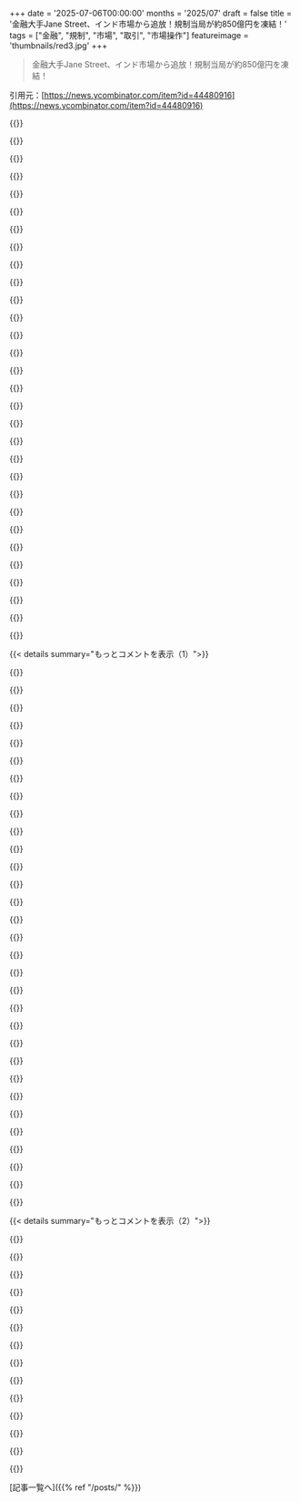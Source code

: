 +++
date = '2025-07-06T00:00:00'
months = '2025/07'
draft = false
title = '金融大手Jane Street、インド市場から追放！規制当局が約850億円を凍結！'
tags = ["金融", "規制", "市場", "取引", "市場操作"]
featureimage = 'thumbnails/red3.jpg'
+++

> 金融大手Jane Street、インド市場から追放！規制当局が約850億円を凍結！

引用元：[https://news.ycombinator.com/item?id=44480916](https://news.ycombinator.com/item?id=44480916)




{{<matomeQuote body="インドの規制当局によると、金融大手Jane Streetは毎日こうしてたみたいね。<br>1) 朝早く、インドの銀行セクター指数に含まれる株や株価指数先物を大量に買う。<br>2) その後、その日の遅くに指数が下がるかボラティリティが上がる方に賭けるオプション取引を大量にする。<br>3) その日の遅く、最初に買った大量のポジションを現金化して指数を下げさせ、オプション取引でロングポジションよりはるかに儲ける。<br>Jane Streetは価格の非効率性を裁定してただけで、それ以上でも以下でもない、いつものビジネスだって主張するだろうし、多分そうするだろうね。<br>でも、その規模を考えたら、Jane Streetのやってることはまさに教科書通りの市場操作に見えるよ。正直な感想ね。" userName="cs702" createdAt="2025/07/06 20:47:01" color="#ff5c5c">}}




{{<matomeQuote body="そして、これがこの国で一番優秀な頭脳の一部が、こんなことのために利用されてるってことだよな。マジで今起きてる一番ひどい悲劇の一つだ。" userName="Workaccount2" createdAt="2025/07/07 03:20:22" color="">}}




{{<matomeQuote body="まあ、でも、JSにプットオプションを売ってたバカは誰だよ？ 数日もこんなパターンに気づかなかったのか？ SEBIの論理も疑わしいね。" userName="naveen99" createdAt="2025/07/06 21:10:48" color="">}}




{{<matomeQuote body="Jane Streetについては知らないけど、これって一般的な問題みたいだな。<br>オプションや先物が原資産より流動的だと、誰かさんが原資産をちょっと動かしたくなる誘惑に駆られるだろう。<br>債券ETFとそのオプションチェーンも、こんなことが起こりうる場所みたいだ。" userName="conditionnumber" createdAt="2025/07/06 22:19:44" color="">}}




{{<matomeQuote body="俺の推測だけど、問題のバカはBlack-Scholesかそれに似た数式でオプション価格を決めてて、毎日損しても前提をアップデートしなかったんだろうな。これ、デリバティブ市場では結構よくあることだよ。" userName="pclmulqdq" createdAt="2025/07/06 22:20:36" color="">}}




{{<matomeQuote body="この数ヶ月、特定のMAG7株でもこれが起きてるんじゃないかって疑いを持ってるんだよね。でも、そんなデカい株が操作されるなんて、どうしても自分自身を納得させられないんだけど。" userName="ivape" createdAt="2025/07/06 22:33:24" color="">}}




{{<matomeQuote body="じゃあなんで他のプレーヤーは、この行動を見つけてJSと一緒に取引して彼らのエッジをなくさないの？" userName="Horffupolde" createdAt="2025/07/06 21:11:16" color="">}}




{{<matomeQuote body="まあそうかもね。でもインド当局の評判考えると、Jane Streetの唯一の罪が市場操作だけってのは信じられないな。みんなAdani Groupの件覚えてるでしょ。<br>https://hindenburgresearch.com/adani-update-sebi/" userName="Den_VR" createdAt="2025/07/06 21:25:40" color="#45d325">}}




{{<matomeQuote body="1つか2つの例だけで国全体の規制当局を悪く言うの早すぎない？その基準なら、2008年起こしたアメリカの規制当局だって完全に買収されてるってことになるじゃん。" userName="dyauspitr" createdAt="2025/07/06 21:28:59" color="">}}




{{<matomeQuote body="ほとんどの取引所は、ブローカーより細かい相手の情報を開示しないんだ。だから、大きな先物動かしてるのと同じ奴が、大きなオプションポジションも持ってるかは、市場の動き見てるだけじゃ分からないよ。" userName="posnet" createdAt="2025/07/06 22:16:24" color="#ff33a1">}}




{{<matomeQuote body="「オプションや先物が原資産より流動的なら、誰かが原資産をちょっと動かしたくなる」って、なんか変な言い方だね。なんでここで流動性が重要になるの？「より」って形容詞がなんで重要なの？って思うわ。" userName="throwaway2037" createdAt="2025/07/07 00:37:47" color="">}}




{{<matomeQuote body="大事なのは流動性っていうよりは出来高（volume）の方かな、まあだいたい相関あるけどね。ポイントは、市場動かすには金かかるし、トレードすると市場は自分に不利な方向に動くから、故意に動かそうとしてもコストの方が高くなるってこと。例外は原資産より出来高あるデリバティブ市場がある場合で、その時は操作で利益出すことが可能になる。原資産動かして損しても、逆サイドで買っといたデリバティブでそれ以上の儲けを出せるからね。" userName="lmm" createdAt="2025/07/07 01:03:43" color="#ff5733">}}




{{<matomeQuote body="少なくとも、その銘柄のうちの1つは、わりと板が薄い（注文が少ない）傾向があるみたいだよ。" userName="pclmulqdq" createdAt="2025/07/06 23:37:31" color="">}}




{{<matomeQuote body="何かを「起こさせちゃった」のと、積極的に何かを「する」の間には違いがあるよ。意図が全然違うんだ。2008年の出来事は色々な要素が絡んだ複雑なシステム障害で、一人の人間には完全に理解するのは難しい。Adaniの件でのインド当局の行動はもっとシンプルで、動機も分かりやすい。" userName="sealeck" createdAt="2025/07/06 21:40:16" color="#ff5c5c">}}




{{<matomeQuote body="高度なHFT（高頻度取引）じゃないってさ。もちろん完全に違法だよ。でも規制が緩い場所なら通っちゃうのかもね。" userName="stefan_" createdAt="2025/07/06 20:53:48" color="">}}




{{<matomeQuote body="関係ないって。Patternを見つけたら、それをうまいこと利用しちゃえばいいんだよ。そうやって自分は儲けて、そのPatternを消していくんだ。" userName="londons_explore" createdAt="2025/07/06 22:29:45" color="">}}




{{<matomeQuote body="たぶん相手はRetail options traderとか、そんなに高度じゃないFirmsだろうね。" userName="lopatin" createdAt="2025/07/06 21:22:51" color="">}}




{{<matomeQuote body="Market ManipulationがなんでIllegalなのか、正直よく分かんなかったんだよね。もしMarket participantsがFundamentals無視してEmotionalとかIrrationalな判断するなら、それはもう彼らのSelf-responsibilityでしょ、って思ってた。" userName="olalonde" createdAt="2025/07/07 01:29:32" color="">}}




{{<matomeQuote body="＞ あんな大きなStockがそんな風にManipulatedされるなんて、どうしても信じられないよ。<br>俺も最初は信じたくなかったけど、Social Security Administrationが”big beautiful bill”通過を褒めるMass emailを送ったようなWorldだって考えると、そうでもなくなるんだ。<br>US governmentがどうFunctionするかっていうBuilt-up understandingがRecent eventsにCatch upしてないんだろうね。特にRegulatory bodiesがTraditional jobsをしてるのか、Forced to sit on their handsなのか、In some cases just not even existing anymoreなのか、ってことについてさ。" userName="georgemcbay" createdAt="2025/07/07 02:19:09" color="#ff5733">}}




{{<matomeQuote body="Hardly a sophisticated strategy、確かにね。でもJane StreetはこれでLike $1B＼year of profitだったらしいよ。According to https://news.ycombinator.com/item?id=44483691" userName="cs702" createdAt="2025/07/06 20:56:48" color="#ff5c5c">}}




{{<matomeQuote body="When I worked at Scotttrade in 2010, My coworkerがこれと同じようなことしてたって言ってたのをVividly rememberしてる。It flowed out in the morning and flowed back in in the eveningって聞いてSurprisedだったな。君のComment読むまでWhy that would make senseかNever understoodよ。<br>It’s all hearsay; I’m just reporting what I heard. I don’t know the implications of it, but Maybe this isn’t exactly uncommon behavior, even if it’s market manipulation.<br>The coworker said that the money flowed overseas too, if that helps contextualize it. No SEC, no problem, right？<br>Looks like Jane Street is an American firm, so, this all lines up and corroborates what you’re saying. What we’re seeing is probably the first time a government other than the US has reacted to this behavior." userName="sillysaurusx" createdAt="2025/07/07 01:38:50" color="#38d3d3">}}




{{<matomeQuote body="＞ However, given the scale of the operation, Jane Street’s actions sure look like textbook market manipulation. Calling it like I see it.<br><br>I am unsure that the US SEC would agree with you. Buying and selling ”a lot” is not clearly market manipulation in the US.Finally, in my view the India SEBI rules are Insanely vague and are written to grant a lot of leeway to the regulator.<br>The real problem that no one is talking about: Why is India allowing its derivatives markets to explode？ An estimated NINETY percent of retail derivs ”investors” (I prefer the term ”gamblers”) lose money in India. Lots of these loses are gains for foreign banks and hedge funds. India: What the hell are you doing！?" userName="throwaway2037" createdAt="2025/07/07 00:42:55" color="#ff5733">}}




{{<matomeQuote body="https://web.archive.org/web/20250519053752/https://www.bnnbl...<br>この記事によると、Jane Streetは2024年4月にMillenniumのSchadewaldとSpottiswoodを訴えたらしい。<br>その訴訟で、二人のトレーダーが「計り知れないほど価値のある」取引戦略を持ち出したと主張してるんだ。<br>後の法廷審問で、その戦略はインドのオプションに関するもので、2023年にJane Streetに10億ドルの利益をもたらしたことが明らかになったんだって。" userName="walterbell" createdAt="2025/07/06 20:17:41" color="#45d325">}}




{{<matomeQuote body="どうやってトレーダーが他の会社に移れたのか、びっくりだね。<br>仮に戦略のやり方を知ってて、SEBIが言う通りだとしたらさ。<br>1) mlpにどうアプローチする？<br>彼らは簡単には口座を開いてくれないし、リスク担当、コンプライアンス担当、一般的な戦略のデューデリジェンスがあるでしょ。<br>2) もしそれをクリアできたとして、それからどうする？<br>仮にmlpが superficial（うわべだけ）な質問をして、 dollar signs（ドルマーク）が見えたとしよう。<br>同じことやるの？<br>コンプライアンスの人が文句言うに決まってるって思わない？<br>3) だから、もしかしたら、彼らが実際に提案した戦略はparasitical strategy（寄生的な戦略）だったのかも？<br>JSがどの株を買うか売るか知ってたら、先に飛び込めるかもね？<br>特に、いつそれが起こるか、どの株が選ばれるか、それを見分ける方法を知ってたら。" userName="lordnacho" createdAt="2025/07/06 21:18:37" color="#785bff">}}




{{<matomeQuote body="もっと straightforward（分かりやすい）な説明としては、この戦略は従来のSECの考え方では市場操作じゃなくて、このSEBIの enforcement action（執行措置）が「やられた！」じゃなくて、 unwelcome surprise（予期せぬサプライズ）だったってことかもね。" userName="pgwhalen" createdAt="2025/07/07 01:36:00" color="">}}




{{<matomeQuote body="記事と、それが根拠にしてる命令によると、Jane Streetは今年2月に止めるように言われた後も、何ヶ月もこの取引を続けたらしいよ。" userName="SpicyLemonZest" createdAt="2025/07/07 02:23:35" color="#ff5c5c">}}




{{<matomeQuote body="それが弁護士がいる企業の振る舞い方だよ。" userName="bmitc" createdAt="2025/07/07 03:15:54" color="">}}




{{<matomeQuote body="prop shop（自己勘定取引会社）出身ってことで、詳細の一部を隠してmlpに、なんか新しい角度の戦略なんだ、って言えたってのは、まあ、なんとなく信じられるかもね。<br>mlpにもpropみたいな戦略をやってるチームがいるかもしれないけど、ある瞬間に帳簿をスナップショットしても、alleged secret sauce（ alleged 秘密のタレ）は見逃しちゃうんじゃないかと思うよ。<br>Crazy eh（ヤバいね？）<br>mlpの友達に聞いてみなきゃ笑" userName="mhh__" createdAt="2025/07/07 04:10:46" color="">}}




{{<matomeQuote body="「unintuitive strategy which required significant back testing etc」（直感的ではなく、かなりのバックテストが必要な戦略）って言われてるのが、どうにも理解できないんだよな。<br>俺が読んだ限りでは、終値をsmashing（叩きつけて）動かして、より大きなデリバティブポジションからprofit（利益を出す）っていう、今まで聞いた中で一番intuitive strategy（直感的な戦略）にしか見えないんだけど。<br>きっと、これ以上の何かがあるんだよね？" userName="Ntrails" createdAt="2025/07/07 12:18:11" color="#ff5733">}}




{{<matomeQuote body="考慮すべきことの一つは、誰かが君がこのプレイをするのを見て、君が入る少し前に朝早くから買い集めて高く売り始めること。<br>だから、この価格帯ならgo through（やる）、この価格帯ならdon’t（やらない）っていう価格ポイントを考慮する必要があるし、<br>価格が自然にどっちへ行くか予測することにも気を配らないと。<br>間違った日にuphill（逆行して）価格と戦うことになりたくないでしょ。" userName="__s" createdAt="2025/07/07 13:52:38" color="">}}




{{< details summary="もっとコメントを表示（1）">}}

{{<matomeQuote body="これは面白いね。<br>彼らがこのトレーダーたちに何を提示したか誰か知らない？<br>Zucks（Zuckerberg）の1億ドルの提示額よりは高くないでしょ！" userName="brcmthrowaway" createdAt="2025/07/06 20:41:31" color="">}}




{{<matomeQuote body="いつものことだけど、金融の隠し味は犯罪だよね。<br>訴訟がインド当局の目に留まったきっかけなのかな。<br>Stringer Bellの言うこと聞いておくべきだったね。" userName="CPLX" createdAt="2025/07/06 22:31:24" color="">}}




{{<matomeQuote body="Wall Streetで長い間、年間1000万ドル稼いでた知り合いがいるんだけど、「大金を稼いでる奴はだいたい犯罪者だと思っていい」って言ってたな。<br>資産クラスの一般的なリターンから大きく外れたら、それは怪しいってさ。" userName="ldjkfkdsjnv" createdAt="2025/07/06 22:49:25" color="#ff33a1">}}




{{<matomeQuote body="元NYSEの専門業者で働いてたけど、マーケットメイキングの役割はめちゃくちゃ重要だよ。<br>でも今の多くの大規模なHFTは、法的な境界線を広げたり、規制の抜け穴を突いたりするやり方で運営してるんだ。" userName="balderdash" createdAt="2025/07/06 20:27:33" color="#45d325">}}




{{<matomeQuote body="SEBIの大胆な一歩は称賛に値するね。<br>外国の機関に非友好的に見えたとしても。<br>SECも眠りから覚めて、Citadelとかが使ってる手口を調査し始めてほしいもんだよ。" userName="sheepscreek" createdAt="2025/07/06 21:32:58" color="#45d325">}}




{{<matomeQuote body="マジで関係ある？<br>俺は手頃な値段で買って持ち続けることしかしてないし、市場操作なんて俺の取引には全く影響してない。<br>これは金融関係の奴らが金融関係の奴らをやり合ってるだけに見えるな。<br>俺の人生においては「どうでもいい」部類の話だね。" userName="zeroCalories" createdAt="2025/07/06 20:36:45" color="">}}




{{<matomeQuote body="「法律があるべきだ」って思うのはいいけど、インドの規制当局みたいに無謀で一貫性のないやり方で法律を作るのを支持する必要はないでしょ。" userName="benced" createdAt="2025/07/06 23:13:33" color="">}}




{{<matomeQuote body="いや、インドは法治主義とか機関の権力とか、欧米とは全く同じ考え方じゃないんだ。<br>規制当局には市場操作を止める広い権限があって、国民もHFTみたいなのが皆から金を吸い取るのを望んでない。<br>SEBIは細かい法律ができるのを何年も待つ必要ないんだよ。" userName="zaptheimpaler" createdAt="2025/07/06 23:41:20" color="#38d3d3">}}




{{<matomeQuote body="俺たちの401kとか年金も「金融関係の奴ら」が運用してるんだぜ。" userName="ycombinatrix" createdAt="2025/07/06 20:40:50" color="">}}




{{<matomeQuote body="自分の金がJane Streetみたいな単純なやり方でお金を渡すアホに運用されてないか心配だわ。もしそうなら、Jane Streetをどうこうするより、さっさと自分の金を移さないとヤバい。" userName="sokoloff" createdAt="2025/07/06 21:15:25" color="">}}




{{<matomeQuote body="SECもインドの規制当局みたいに自分で規制できる権限を持ってるよ。議会がSECのルールを決めるわけじゃないんだ。" userName="pgwhalen" createdAt="2025/07/07 01:38:22" color="">}}




{{<matomeQuote body="共有の年金プランから”自分の”金を引き出すなんて、無理ゲーだよ（笑）。" userName="ycombinatrix" createdAt="2025/07/06 21:28:47" color="">}}




{{<matomeQuote body="＞HFTみたいに市場から金をかすめ取る操作<br>それ大胆なこと言うね。大手マーケットメイカーが市場操作してる証拠あるの？無いなら、ただの陰謀論に聞こえるけど。" userName="throwaway2037" createdAt="2025/07/07 01:06:12" color="">}}




{{<matomeQuote body="確定給付型年金なら気にしなくていいけど、確定拠出型年金なら気になるよね（自分で投資先選べるし）。俺は401kとかIRAとか税後投資だけで、年金は持ってないんだ。" userName="sokoloff" createdAt="2025/07/06 21:50:02" color="">}}




{{<matomeQuote body="この規模の取引はデカい指数も動かすから、みんな影響受けるんだよ。Jane Streetのやってることは、指数全体を動かして年間10億くらい稼ぐ感じ。市場って超繋がってるから、そういう取引は細かいとこにも影響するんだ。巨大な規模で売買注文を動かしてたら、市場操作だって言われるリスクが高い。" userName="Fade_Dance" createdAt="2025/07/06 21:52:11" color="#38d3d3">}}




{{<matomeQuote body="俺の401kは株と債券の分散ポートフォリオで、HFTとかオプション取引みたいな危ないことやってないわ。" userName="zeroCalories" createdAt="2025/07/06 22:47:16" color="">}}




{{<matomeQuote body="それってまさに今の市場でのアービトラージの定義だよね。教科書的な”安く借りて高く貸す”だけじゃなくて、色んなタイプのアーブがあるんだ…早く見つけて儲けられる会社が強いんだ。" userName="anonu" createdAt="2025/07/06 20:39:29" color="#38d3d3">}}




{{<matomeQuote body="ちょっと質問なんだけどさ、Jane Streetって外部の金も受け入れてるの？俺はそう思わないけど。<br>＞そんな単純な手口で<br>もし本当に単純なら、なんでインドで他の会社はやらないんだろうね？" userName="throwaway2037" createdAt="2025/07/07 01:11:59" color="">}}




{{<matomeQuote body="＞株式と債券のポートフォリオ<br>＞HFTやオプション取引の場所じゃない<br>って書いてるけどさ、HFTって株や債券、それらのオプション取引しないっけ？" userName="triceratops" createdAt="2025/07/06 23:57:29" color="">}}




{{<matomeQuote body="彼が自分で不正してないのに、あの記事出すとかありえなくない？<br>「ウォール街の奴らに義理人情なんてない」って言うけど、まさにそれだね。" userName="udev4096" createdAt="2025/07/07 04:34:28" color="">}}




{{<matomeQuote body="それは完全に正しいわけじゃないよ。<br>Operation Chokepoint 2.0って話もあるしね。" userName="mlrtime" createdAt="2025/07/07 11:33:37" color="">}}




{{<matomeQuote body="＞「低い金利で借りて高い金利で投資」ってのが教科書通りの意味じゃない<br>って言ってるけど、それ絶対Arbitrageの定義じゃないよ。<br>Arbitrageは、ある場所で買って別の場所で高く売ること。<br>「価格裁定」って意味だからその名前なんだよ。<br>Arbitrageって言ったらそれ以外ないの。言葉の意味はそれだから。" userName="RandomThoughts3" createdAt="2025/07/06 21:09:16" color="#ff5c5c">}}




{{<matomeQuote body="これが自分にとって悪いって、具体的に示せる？<br>ただの自由市場が普通に動いてるだけに見えるけど。<br>やられてるのは、他の人を騙そうとしてるヤバい連中だけって感じ。" userName="zeroCalories" createdAt="2025/07/06 23:16:58" color="">}}




{{<matomeQuote body="だからインドって国はああいう感じなんだよ。<br>それはそれで別にいいんじゃない？<br>インド人はああいうやり方が好きなんだよ。<br>すべての場所が同じである必要はないしね。" userName="msgodel" createdAt="2025/07/07 00:08:19" color="">}}




{{<matomeQuote body="Loper Bright Enterprises 対 Raimondo の裁判の結論は、正確には違うと思うんだ。<br>これはさ、曖昧な場合に裁判官が自分の意見を言える力が大きくなったってだけ。<br>実施の細部全部を指定しないと意味がないってことじゃないんだよ。" userName="pgwhalen" createdAt="2025/07/07 18:28:47" color="">}}




{{<matomeQuote body="どっちの意見にも反対できるな。例としては、外国為替の三角裁定取引が挙げられるよ（正確な定義じゃないけど、ほぼ同じ）。これはこのテーマを説明するほとんどの教科書で引用されてるね。アービトラージのWikipediaには dozen 種類も載ってる。だから全部同じ「タイプ」（安く買って高く売る）だとしても、ニュアンスがあるんだ。牛肉全部をただの beef って言うようなもんで、味が違ういろんな部位があるみたいな感じ。" userName="anonu" createdAt="2025/07/07 11:05:30" color="">}}




{{<matomeQuote body="規制当局は怠惰か、バカか、設備が整ってないか、無関心か、のどれかだね。あるいは、友達がやってて、無関心どころか、むしろそれが続くようにすごく関心を持ってるか、だな。" userName="thinkingtoilet" createdAt="2025/07/06 22:48:36" color="">}}




{{<matomeQuote body="多くの大規模なHFTは今、法的な境界線を広げるか規制の隙間を突くやり方で取引してる。技術的には合法でも、精神的には市場操作に当たるやり方も多い。これについて、もっと詳しく教えてもらえる？" userName="gruez" createdAt="2025/07/06 22:21:29" color="">}}




{{<matomeQuote body="文字通り、ここでの問題のケースは操作の典型的な例じゃない？この取引が他の市場参加者にどんな価値を提供するっていうの？もし価値を提供しないなら、利益はどこから来てるの？もっと重要なのは、HFTが市場にどんな価値を提供するかについては多くの議論があるってこと。俺が言いたいのは、一般的にインドの庶民はそれがプラスだと思ってないし、SEBIもそれに応じて行動してるってこと。君は違う意見かもしれないけど、それでいいんだよ。" userName="zaptheimpaler" createdAt="2025/07/08 00:02:49" color="#ff5c5c">}}




{{<matomeQuote body="これがどう関係してるのかよく分からないな。いわゆる「Operation Choke Point 2.0」（俺が知る限りでは、 Trump 政権が Biden 政権の行動を説明するために使った言葉に過ぎない）は銀行規制の話で、SECの管轄じゃないんだよ。" userName="pgwhalen" createdAt="2025/07/07 19:48:46" color="">}}

{{</details>}}




{{< details summary="もっとコメントを表示（2）">}}

{{<matomeQuote body="インドのオプション市場についてね<br>インドの個人投資家がオプション取引の35%を占めてるんだ。機関投資家は、リスクを hedge したり会社のために利益を出そうとして、残りを担当してる。規制当局は、庶民が wealth を築くための tried-and-true な方法、つまり株や investment trust を買って hold することを bypass して、 pure speculation に engage してることに alarmed になってるんだよ。<br>彼らは pure speculation に engage してるんだ。 mutual fund provider の Axis Asset Management Co. のデータによると、インドのトレーダーがオプションを hold する平均時間は30分未満なんだ。「もし gamble したいなら、糖尿病と高血圧になりたいなら、この市場に行け」って、インドのトップ stock market regulator の board member である Ashwani Bhatia 氏が去年言ってたね。https://economictimes.indiatimes.com/markets/options/indias-..." userName="miohtama" createdAt="2025/07/06 21:25:36" color="#ff33a1">}}




{{<matomeQuote body="インドは市場操作や stock market crash の歴史があるんだ。特に有名なのは1992年で、その後 SEBI が権限を得たんだよ。<br> JS がやったことは他の多くの市場ではおそらく許容される（ borderline だろうけど）だろうけど、インドでは非常に疑わしく見られるね。 underlying の narrative は明らかで、インドの retail trader は未熟で、単に利息を得る（インドの saving interest は3.5%で fixed deposit は7.5%支払う）んじゃなくて wealth を投資するためにもっと保護が必要なんだ。SEBI は同様の理由で retail investor を保護するためにインドでの short selling も禁止したんだ。 short できる機関投資家でさえ naked shorts や short period （一日以内）でのポジションの closing は許されてない。SEBI は市場の stability を重視してるんだよ。<br>全体的に、インドのトレーダーは経験が浅くて、 options に関してはあまり詳しくないから、 regulator はここで extra strict になるだろうね。 Free market は良い議論だけど、それは regulator の explicit な prerogative だったことは一度もないんだ。SEBI が options に対して caution した時、彼らは speculative bets や institutional investor に対する disadvantage を挙げたんだ。[1]<br>[1]: https://blog.liquide.life/sebi-new-rules-options-trading-imp..." userName="ankit219" createdAt="2025/07/07 05:23:10" color="#785bff">}}




{{<matomeQuote body="同意するよ。基本的にインドの retail の crazy drive on options は、 table の反対側にいる market makers か prop traders の pocket に直接入るんだね。<br>ただ、通常 short sell ban は investor を保護するためじゃなくて companies を保護するために行われるんだ。何か知ってるかもしれない investor から companies を保護するためにね。" userName="miohtama" createdAt="2025/07/07 10:25:33" color="">}}




{{<matomeQuote body="あの市場にはサイズの大きい fool がいて、彼らは fleeced されたんだ。彼らは何をやってたのさ？むしろ JS は彼らに lesson を教えてたようなもんだね。そして今、この action で彼らは foolishness において bolder になるだろうし、誰か別の奴が彼らから金を分け取るだろう。 Index options market は、 casino として以外は、 unsophisticated な奴が手を出すべきものじゃない。" userName="bwfan123" createdAt="2025/07/07 00:40:28" color="">}}




{{<matomeQuote body="Jane Streetの”エリート戦略”が漏洩して、それがただの引けの買い付けだったってのが超ウケる。" userName="landl0rd" createdAt="2025/07/06 20:45:37" color="">}}




{{<matomeQuote body="いろんな市場でいろんな戦略やってるんだろうね。インド市場では、逃げ切れると思って相当リスキーな手を打ったんだろう。" userName="dmix" createdAt="2025/07/06 21:14:01" color="">}}




{{<matomeQuote body="Towerが10年くらい前に同じことやって捕まったらしいよ。戦略名が”the hammer”とか分かりすぎだろって名前だったけど、それは午前中に大量に買って引けで叩き売る他の戦略を儲けさせるためのもの。”the hammer”がその部分を儲からせたんだ。<br>Jane Street版は意図的じゃなかったかもね。日中にポジション持ってて、ショートを気にせずたくさんトレードして、一日終わりに手仕舞い。これは市場が日中上がるか横ばいだからできる。ショート嫌いの規制がある管轄区域でもね。で、途中で誰かがこのオプション取引に気づいて、自分の行動がオプション価格に影響してるって分かってなかった（あれ、やっぱりショートじゃなかったんだ）。" userName="pclmulqdq" createdAt="2025/07/06 21:14:59" color="#ff5733">}}




{{<matomeQuote body="それOptiverのThe Hammerのことだよ。でも、ほぼ全てのHFT企業がこういうのやってるか、やってたかだね。[1]<br>Jane Streetのこれ、絶対意図的だったよ。[1] https://www.reuters.com/article/business/high-frequency-trad..." userName="alpark3" createdAt="2025/07/06 22:41:20" color="#45d325">}}




{{<matomeQuote body="ああ、間違えた。OptiverがThe Hammerだったか。Towerの規制はspoofing（見せ玉）だね。https://www.cftc.gov/PressRoom/PressReleases/8074-19" userName="pclmulqdq" createdAt="2025/07/06 23:31:39" color="">}}




{{<matomeQuote body="単純な戦略とか古典的とか言ってる人は、第二、第三世界の証券取引所がどう動いてるかほとんど知らないね。外国機関投資家として取引許可取るには、かなりの法律作業と、うん、 bureaucratic investment（役人的な投資）がいるんだ。ほとんどの取引所は市販の取引監視ソフト使ってるから、取引ごとに取引所もSECみたいな規制当局もフラグ立てるし、報告求められたり説明したり、事前に動く部分もある。この取引、誰にも気づかれないでできるわけないんだ。<br>でもね、Jane Streetにはまだ部屋で一番賢い人たちがいるんだ。こういう市場に入って大量の取引するの、簡単じゃないんだよ。アルゴリズムの腕前と投資インテリジェンスをよく同じだと思うけど、実際は法規制をうまくやるのが今の取引での唯一のエッジなんだ。国際的な会社がこれを解き明かすのはすごく難しい。Jane Streetはそれをやったし、称賛されていい。信じて、これがインドの会社が同じことやってたら、あんたは聞いてないだろうね。<br>Jane Streetは罰金払って、結局うまくいくだろうね。こういうことを計画する時、規制当局がおおごとにすることを見込んでるから。" userName="disposablese" createdAt="2025/07/07 05:29:39" color="#45d325">}}




{{<matomeQuote body="＞Jane Streetは罰金払って、結局うまくいくだろうね<br>そうかもね、でも評判についた傷は落としにくいね。永遠に相場操縦者として知られることになるだろう。<br>ギークなオカメル使いのクオンツショップだったのが、今やオタクっぽい見かけのただの操作屋に見られるようになった。" userName="bwfan123" createdAt="2025/07/07 14:10:02" color="">}}




{{<matomeQuote body="それ、いかにもSTEMっぽい言い方だね。金融界隈では、それは名誉の勲章みたいなもんさ。<br>投資の世界で”ゲームを破った”あなたの天才物理学者ヘッジファンド運営者は、結局税金で70億ドル払うことになった[0]。アルゴリズムなんてないんだ—全部規制と操作なんだよ。投資の世界じゃ、罰金とか”bureaucratic investments”みたいなコストは単なる運営費用さ。知ってる？全部財務報告書の一項目なんだよ。<br>なんでIvy LeagueからSTEMの研究者を雇うの？smartなだけじゃなくて、”お家柄のコネ”も持ってるから—億万長者の父親とか、政治家の叔父さんとか。実力だけでこういう大学や金融機関に入れる人なんていないんだよ。コネが必要なんだ。金融ってのはまるっきりそういう仕組み。[0] https://www.wsj.com/articles/james-simons-robert-mercer-othe..." userName="disposablese" createdAt="2025/07/08 03:19:06" color="#ff33a1">}}




{{<matomeQuote body="この視点をありがとう！そう考えるとちょっと憂鬱になるけど、それが現実なんだね。STEM畑にいて金融じゃないから、こういう記事[1]を読んでバンキングや金融では評判と信頼が大事だと思ってたよ。[1] https://www.matthewpowell.com/weekly-note/warren-buffett-ste..." userName="bwfan123" createdAt="2025/07/08 04:41:43" color="">}}

{{</details>}}



[記事一覧へ]({{% ref "/posts/" %}})
